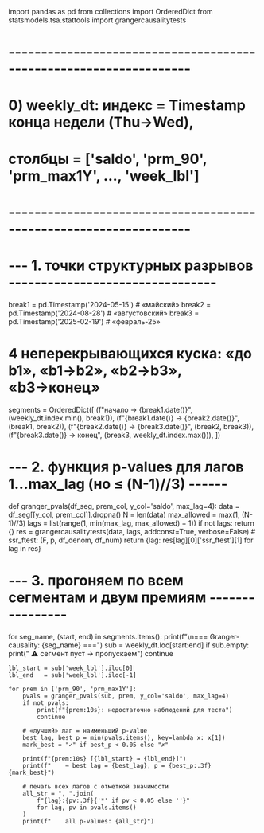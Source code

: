 import pandas as pd
from collections import OrderedDict
from statsmodels.tsa.stattools import grangercausalitytests

# ------------------------------------------------------------------
# 0) weekly_dt: индекс = Timestamp конца недели (Thu→Wed),
#    столбцы = ['saldo', 'prm_90', 'prm_max1Y', …, 'week_lbl']
# ------------------------------------------------------------------

# --- 1. точки структурных разрывов --------------------------------
break1 = pd.Timestamp('2024-05-15')   # «майский»
break2 = pd.Timestamp('2024-08-28')   # «августовский»
break3 = pd.Timestamp('2025-02-19')   # «февраль-25»

# 4 неперекрывающихся куска: «до b1», «b1→b2», «b2→b3», «b3→конец»
segments = OrderedDict([
    (f"начало → {break1.date()}",                (weekly_dt.index.min(), break1)),
    (f"{break1.date()} → {break2.date()}",       (break1, break2)),
    (f"{break2.date()} → {break3.date()}",       (break2, break3)),
    (f"{break3.date()} → конец",                 (break3, weekly_dt.index.max())),
])

# --- 2. функция p-values для лагов 1…max_lag (но ≤ (N-1)//3) ------
def granger_pvals(df_seg, prem_col, y_col='saldo', max_lag=4):
    data = df_seg[[y_col, prem_col]].dropna()
    N = len(data)
    max_allowed = max(1, (N-1)//3)
    lags = list(range(1, min(max_lag, max_allowed) + 1))
    if not lags:
        return {}
    res = grangercausalitytests(data, lags, addconst=True, verbose=False)
    # ssr_ftest: (F, p, df_denom, df_num)
    return {lag: res[lag][0]['ssr_ftest'][1] for lag in res}

# --- 3. прогоняем по всем сегментам и двум премиям ----------------
for seg_name, (start, end) in segments.items():
    print(f"\n=== Granger-causality: {seg_name} ===")
    sub = weekly_dt.loc[start:end]
    if sub.empty:
        print("   ⚠ сегмент пуст → пропускаем")
        continue

    lbl_start = sub['week_lbl'].iloc[0]
    lbl_end   = sub['week_lbl'].iloc[-1]

    for prem in ['prm_90', 'prm_max1Y']:
        pvals = granger_pvals(sub, prem, y_col='saldo', max_lag=4)
        if not pvals:
            print(f"{prem:10s}: недостаточно наблюдений для теста")
            continue

        # «лучший» лаг = наименьший p-value
        best_lag, best_p = min(pvals.items(), key=lambda x: x[1])
        mark_best = "✓" if best_p < 0.05 else "✗"

        print(f"{prem:10s} [{lbl_start} → {lbl_end}]")
        print(f"    → best lag = {best_lag}, p = {best_p:.3f} {mark_best}")

        # печать всех лагов с отметкой значимости
        all_str = ", ".join(
            f"{lag}:{pv:.3f}{'*' if pv < 0.05 else ''}"
            for lag, pv in pvals.items()
        )
        print(f"    all p-values: {all_str}")
